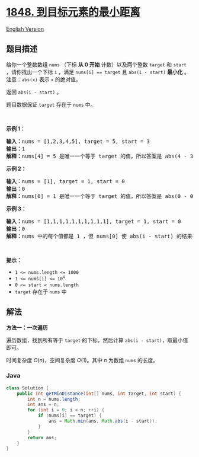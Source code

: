 # [1848. 到目标元素的最小距离](https://leetcode.cn/problems/minimum-distance-to-the-target-element)

[English Version](/solution/1800-1899/1848.Minimum%20Distance%20to%20the%20Target%20Element/README_EN.md)

## 题目描述

<!-- 这里写题目描述 -->

<p>给你一个整数数组 <code>nums</code> （下标 <strong>从 0 开始</strong> 计数）以及两个整数 <code>target</code> 和 <code>start</code> ，请你找出一个下标 <code>i</code> ，满足 <code>nums[i] == target</code> 且 <code>abs(i - start)</code> <strong>最小化</strong> 。注意：<code>abs(x)</code> 表示 <code>x</code> 的绝对值。</p>

<p>返回 <code>abs(i - start)</code> 。</p>

<p>题目数据保证 <code>target</code> 存在于 <code>nums</code> 中。</p>

<p> </p>

<p><strong>示例 1：</strong></p>

<pre>
<strong>输入：</strong>nums = [1,2,3,4,5], target = 5, start = 3
<strong>输出：</strong>1
<strong>解释：</strong>nums[4] = 5 是唯一一个等于 target 的值，所以答案是 abs(4 - 3) = 1 。
</pre>

<p><strong>示例 2：</strong></p>

<pre>
<strong>输入：</strong>nums = [1], target = 1, start = 0
<strong>输出：</strong>0
<strong>解释：</strong>nums[0] = 1 是唯一一个等于 target 的值，所以答案是 abs(0 - 0) = 0 。
</pre>

<p><strong>示例 3：</strong></p>

<pre>
<strong>输入：</strong>nums = [1,1,1,1,1,1,1,1,1,1], target = 1, start = 0
<strong>输出：</strong>0
<strong>解释：</strong>nums 中的每个值都是 1 ，但 nums[0] 使 abs(i - start) 的结果得以最小化，所以答案是 abs(0 - 0) = 0 。
</pre>

<p> </p>

<p><strong>提示：</strong></p>

<ul>
	<li><code>1 <= nums.length <= 1000</code></li>
	<li><code>1 <= nums[i] <= 10<sup>4</sup></code></li>
	<li><code>0 <= start < nums.length</code></li>
	<li><code>target</code> 存在于 <code>nums</code> 中</li>
</ul>

## 解法

**方法一：一次遍历**

遍历数组，找到所有等于 `target` 的下标，然后计算 `abs(i - start)`，取最小值即可。

时间复杂度 $O(n)$，空间复杂度 $O(1)$。其中 $n$ 为数组 `nums` 的长度。

### **Java**

```java
class Solution {
    public int getMinDistance(int[] nums, int target, int start) {
        int n = nums.length;
        int ans = n;
        for (int i = 0; i < n; ++i) {
            if (nums[i] == target) {
                ans = Math.min(ans, Math.abs(i - start));
            }
        }
        return ans;
    }
}
```
